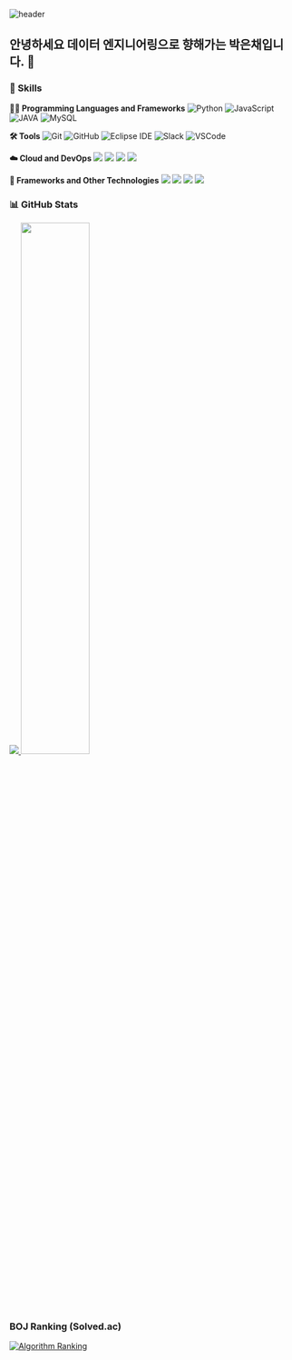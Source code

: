 ![header](https://capsule-render.vercel.app/api?type=venom&color=gradient&height=360&text=Good+day+to+study&fontSize=69&fontAlign=50&fontAlignY=50&desc=&descSize=20&descAlign=50&descAlignY=60)

## 안녕하세요 데이터 엔지니어링으로 향해가는 박은채입니다. 👋

### 🦾 Skills

**🧑‍💻 Programming Languages and Frameworks**
![Python](https://img.shields.io/badge/python-3776AB.svg?&style=for-the-badge&logo=python&logoColor=white) 
![JavaScript](https://img.shields.io/badge/javascript-F7DF1E.svg?&style=for-the-badge&logo=javascript&logoColor=white) 
![JAVA](https://img.shields.io/badge/Java-000000.svg?&style=for-the-badge) 
![MySQL](https://img.shields.io/badge/mysql-4479A1.svg?&style=for-the-badge&logo=mysql&logoColor=white) 

**🛠️ Tools**
![Git](https://img.shields.io/badge/git-F05032.svg?&style=for-the-badge&logo=git&logoColor=white) 
![GitHub](https://img.shields.io/badge/github-181717.svg?&style=for-the-badge&logo=github&logoColor=white) 
![Eclipse IDE](https://img.shields.io/badge/eclipseide-2C2255.svg?&style=for-the-badge&logo=eclipseide&logoColor=white) 
![Slack](https://img.shields.io/badge/slack-4A154B.svg?&style=for-the-badge&logo=slack&logoColor=white) 
![VSCode](https://img.shields.io/badge/vscode-007ACC.svg?&style=for-the-badge&logo=visualstudiocode&logoColor=white)

**☁️ Cloud and DevOps**
<img src="https://img.shields.io/badge/amazonaws-232F3E?style=for-the-badge&logo=amazonaws&logoColor=white">
<img src="https://img.shields.io/badge/Amazon%20EC2-FF9900?style=for-the-badge&logo=Amazon%20EC2&logoColor=white">
<img src="https://img.shields.io/badge/Amazon%20S3-569A31?style=for-the-badge&logo=Amazon%20S3&logoColor=white">
<img src="https://img.shields.io/badge/docker-%230db7ed.svg?style=for-the-badge&logo=docker&logoColor=white">

**🔧 Frameworks and Other Technologies**
<img src="https://img.shields.io/badge/django-092E20?style=for-the-badge&logo=django&logoColor=white">
<img src="https://img.shields.io/badge/Flask-000000?style=for-the-badge&logo=Flask&logoColor=white">
<img src="https://img.shields.io/badge/Elasticsearch-005571?style=for-the-badge&logo=Elasticsearch&logoColor=white">
<img src="https://img.shields.io/badge/Kibana-005571?style=for-the-badge&logo=Kibana&logoColor=white">

### 📊 GitHub Stats
<a href="https://github.com/eunchaipark">
  <img src="https://github-readme-stats.vercel.app/api/top-langs/?username=eunchaipark&exclude_repo=eunchaipark.github.io&layout=compact&theme=tokyonight" />
</a>
<a href="https://github.com/eunchaipark">
  <img src="https://github-readme-stats.vercel.app/api?username=eunchaipark&theme=tokyonight&show_icons=true" width="49%" />
</a>

### BOJ Ranking (Solved.ac)
[![Algorithm Ranking](https://mazassumnida.wtf/api/generate_badge?boj=eunchai5781)](https://solved.ac/profile/eunchai5781)
